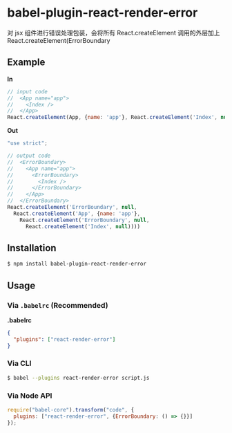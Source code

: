 # babel-plugin-react-render-error
对 jsx 组件进行错误处理包装，会将所有 React.createElement 调用的外层加上 React.createElement(ErrorBoundary


## Example

**In**

```js
// input code
//  <App name="app">
//    <Index />
//  </App>
React.createElement(App, {name: 'app'}, React.createElement('Index', null))
```

**Out**

```js
"use strict";

// output code
//  <ErrorBoundary>
//    <App name="app">
//      <ErrorBoundary>
//        <Index />
//      </ErrorBoundary>
//    </App>
//  </ErrorBoundary>
React.createElement('ErrorBoundary', null,
  React.createElement('App', {name: 'app'},
    React.createElement('ErrorBoundary', null,
      React.createElement('Index', null))))
```

## Installation

```sh
$ npm install babel-plugin-react-render-error
```

## Usage

### Via `.babelrc` (Recommended)

**.babelrc**

```json
{
  "plugins": ["react-render-error"]
}
```

### Via CLI

```sh
$ babel --plugins react-render-error script.js
```

### Via Node API

```javascript
require("babel-core").transform("code", {
  plugins: ["react-render-error", {ErrorBoundary: () => {}}]
});
```

